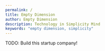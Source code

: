 ```yaml
---
permalink: /
title: Empty Dimension
author: Empty Dimension
description: Technology in Simplicity Mind
keywords: "empty dimension, simplicity"
---
```


TODO: Build this startup company!
